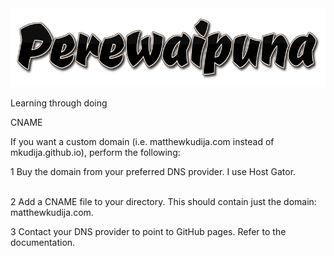 <center><img src="perewaipuna.png"></center>

Learning through doing




CNAME

If you want a custom domain (i.e. matthewkudija.com instead of mkudija.github.io), perform the following:<p>
1   Buy the domain from your preferred DNS provider. I use Host Gator.<p>	
2   Add a CNAME file to your directory. This should contain just the domain: matthewkudija.com.<p>
3   Contact your DNS provider to point to GitHub pages. Refer to the documentation.<p>

